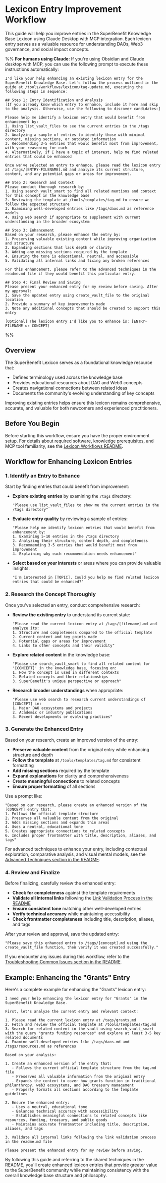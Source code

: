 # Lexicon Entry Improvement Workflow

This guide will help you improve entries in the SuperBenefit Knowledge Base Lexicon using Claude Desktop with MCP integration. Each lexicon entry serves as a valuable resource for understanding DAOs, Web3 governance, and social impact concepts.

%% **For humans using Claude:** If you're using Obsidian and Claude desktop with MCP, you can use the following prompt to execute these instructions automatically:

```Claude
I'd like your help enhancing an existing lexicon entry for the SuperBenefit Knowledge Base. Let's follow the process outlined in the guide at /tools/workflows/lexicon/tag-update.md, executing the following steps in sequence:

## Step 1: Entry Identification and Analysis
[If you already know which entry to enhance, include it here and skip to the analysis. Otherwise, use the following to discover candidates:]

Please help me identify a lexicon entry that would benefit from enhancement by:
1. Using list_vault_files to see the current entries in the /tags directory
2. Analyzing a sample of entries to identify those with minimal content, missing sections, or outdated information
3. Recommending 3-5 entries that would benefit most from improvement, with your reasoning for each
4. Alternatively, if I have a topic of interest, help me find related entries that could be enhanced

Once we've selected an entry to enhance, please read the lexicon entry at /tags/[ENTRY-FILENAME].md and analyze its current structure, content, and any potential gaps or areas for improvement.

## Step 2: Research and Context
Please conduct thorough research by:
1. Using search_vault_smart to find all related mentions and context for this concept in the knowledge base
2. Reviewing the template at /tools/templates/tag.md to ensure we follow the expected structure
3. Examining well-developed entries like /tags/daos.md as reference models
4. Using web search if appropriate to supplement with current understanding in the broader ecosystem

## Step 3: Enhancement
Based on your research, please enhance the entry by:
1. Preserving valuable existing content while improving organization and structure
2. Expanding sections that lack depth or clarity
3. Adding any missing sections required by the template
4. Ensuring the tone is educational, neutral, and accessible
5. Validating all internal links and fixing any broken references

For this enhancement, please refer to the advanced techniques in the readme.md file if they would benefit this particular entry.

## Step 4: Final Review and Saving
Please present your enhanced entry for my review before saving. After my approval:
1. Save the updated entry using create_vault_file to the original location
2. Provide a summary of key improvements made
3. Note any additional concepts that should be created to support this entry

[Optional] The lexicon entry I'd like you to enhance is: [ENTRY-FILENAME or CONCEPT]
```

%%

## Overview

The SuperBenefit Lexicon serves as a foundational knowledge resource that:

- Defines terminology used across the knowledge base
- Provides educational resources about DAO and Web3 concepts
- Creates navigational connections between related ideas
- Documents the community's evolving understanding of key concepts

Improving existing entries helps ensure this lexicon remains comprehensive, accurate, and valuable for both newcomers and experienced practitioners.

## Before You Begin

Before starting this workflow, ensure you have the proper environment setup. For details about required software, knowledge prerequisites, and MCP tool familiarity, see the [Lexicon Workflows README](https://claude.ai/chat/readme.md).

## Workflow for Enhancing Lexicon Entries

### 1. Identify an Entry to Enhance

Start by finding entries that could benefit from improvement:

- **Explore existing entries** by examining the `/tags` directory:
    
    ```
    "Please use list_vault_files to show me the current entries in the /tags directory"
    ```
    
- **Evaluate entry quality** by reviewing a sample of entries:
    
    ```
    "Please help me identify lexicon entries that would benefit from enhancement by:
    1. Examining 5-10 entries in the /tags directory
    2. Analyzing their structure, content depth, and completeness
    3. Recommending 3-5 entries that would benefit most from improvement
    4. Explaining why each recommendation needs enhancement"
    ```
    
- **Select based on your interests** or areas where you can provide valuable insights:
    
    ```
    "I'm interested in [TOPIC]. Could you help me find related lexicon entries that could be enhanced?"
    ```
    

### 2. Research the Concept Thoroughly

Once you've selected an entry, conduct comprehensive research:

- **Review the existing entry** to understand its current state:
    
    ```
    "Please read the current lexicon entry at /tags/[filename].md and analyze its:
    1. Structure and completeness compared to the official template
    2. Current content and key points made
    3. Potential gaps or areas for improvement
    4. Links to other concepts and their validity"
    ```
    
- **Explore related content** in the knowledge base:
    
    ```
    "Please use search_vault_smart to find all related content for '[CONCEPT]' in the knowledge base, focusing on:
    1. How the concept is used in different contexts
    2. Related concepts and their relationships
    3. SuperBenefit's unique perspective or approach"
    ```
    
- **Research broader understandings** when appropriate:
    
    ```
    "Please use web search to research current understandings of [CONCEPT] in:
    1. Major DAO ecosystems and projects
    2. Academic or industry publications
    3. Recent developments or evolving practices"
    ```
    

### 3. Generate the Enhanced Entry

Based on your research, create an improved version of the entry:

- **Preserve valuable content** from the original entry while enhancing structure and depth
- **Follow the template** at `/tools/templates/tag.md` for consistent formatting
- **Add missing sections** required by the template
- **Expand explanations** for clarity and comprehensiveness
- **Create meaningful connections** to related concepts
- **Ensure proper formatting** of all sections

Use a prompt like:

```
"Based on our research, please create an enhanced version of the [CONCEPT] entry that:
1. Follows the official template structure
2. Preserves all valuable content from the original
3. Adds missing sections and expands thin areas
4. Uses a neutral, educational tone
5. Creates appropriate connections to related concepts
6. Includes proper frontmatter with title, description, aliases, and tags"
```

For advanced techniques to enhance your entry, including contextual exploration, comparative analysis, and visual mental models, see the [Advanced Techniques section in the README](https://claude.ai/chat/readme.md#advanced-techniques).

### 4. Review and Finalize

Before finalizing, carefully review the enhanced entry:

- **Check for completeness** against the template requirements
- **Validate all internal links** following the [Link Validation Process in the README](https://claude.ai/chat/readme.md#link-validation-process)
- **Ensure consistent tone** matching other well-developed entries
- **Verify technical accuracy** while maintaining accessibility
- **Check frontmatter completeness** including title, description, aliases, and tags

After your review and approval, save the updated entry:

```
"Please save this enhanced entry to /tags/[concept].md using the create_vault_file function, then verify it was created successfully."
```

If you encounter any issues during this workflow, refer to the [Troubleshooting Common Issues section in the README](https://claude.ai/chat/readme.md#troubleshooting-common-issues).

## Example: Enhancing the "Grants" Entry

Here's a complete example for enhancing the "Grants" lexicon entry:

```
I need your help enhancing the lexicon entry for "Grants" in the SuperBenefit Knowledge Base.

First, let's analyze the current entry and relevant context:

1. Please read the current lexicon entry at /tags/grants.md
2. Fetch and review the official template at /tools/templates/tag.md
3. Search for related content in the vault using search_vault_smart with the query "grants funding resources" and explore at least 3-5 key related documents 
4. Examine well-developed entries like /tags/daos.md and /tags/resources.md as references

Based on your analysis:

1. Create an enhanced version of the entry that:
   - Follows the current official template structure from the tag.md file
   - Preserves all valuable information from the original entry
   - Expands the content to cover how grants function in traditional philanthropy, web3 ecosystems, and DAO treasury management
   - Properly formats all sections according to the template guidelines
   
2. Ensure the enhanced entry:
   - Uses a neutral, educational tone
   - Balances technical accuracy with accessibility
   - Establishes meaningful connections to related concepts like resources, funding, treasury, and public goods
   - Maintains accurate frontmatter including title, description, aliases, and tags

3. Validate all internal links following the link validation process in the readme.md file

Please present the enhanced entry for my review before saving.
```

By following this guide and referring to the shared techniques in the README, you'll create enhanced lexicon entries that provide greater value to the SuperBenefit community while maintaining consistency with the overall knowledge base structure and philosophy.
